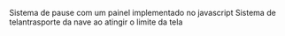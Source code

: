 Sistema de pause com um painel implementado no javascript 
Sistema de telantrasporte da nave ao atingir o limite da tela